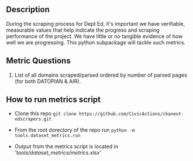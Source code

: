 
## Description

During the scraping process for Dept Ed, it's important we have verifiable, measurable values that help indicate the progress and scraping performance of the project. We have little or no tangible evidence of how well we are progressing. This python subpackage will tackle such metrics.

  

## Metric Questions
  
1. List of all domains scraped/parsed ordered by number of parsed pages (for both DATOPIAN & AIR).

  
  

## How to run metrics script

- Clone this repo `git clone https://github.com/CivicActions/ckanext-edscrapers.git`

- From the root dorectory of the repo run `python -m tools.dataset_metrics.run`

- Output from the metrics script is located in *'tools/dataset_metrics/metrics.xlsx'*